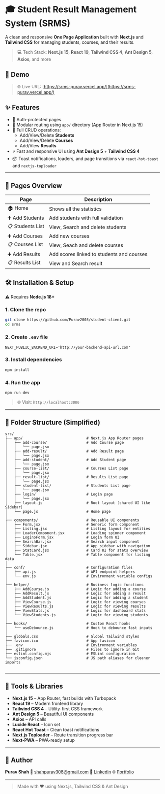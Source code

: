 # 🎓 Student Result Management System (SRMS)

A clean and responsive **One Page Application** built with **Next.js** and **Tailwind CSS** for managing students, courses, and their results.

> 💻 Tech Stack: **Next.js 15**, **React 19**, **Tailwind CSS 4**, **Ant Design 5**, **Axios**, and more

## 📸 Demo

> 🌐 Live URL: [https://srms-purav.vercel.app/](https://srms-purav.vercel.app/)

## ✨ Features

- 🔐 Auth-protected pages
- 📁 Modular routing using `app/` directory (App Router in Next.js 15)
- 🧾 Full CRUD operations:
  - Add/View/Delete **Students**
  - Add/View/Delete **Courses**
  - Add/View **Results**
- ⚡ Fast and responsive UI using **Ant Design 5** + **Tailwind CSS 4**
- 📦 Toast notifications, loaders, and page transitions via `react-hot-toast` and `nextjs-toploader`

---

## 🧱 Pages Overview

| Page             | Description                               |
| ---------------- | ----------------------------------------- |
| 🏠 Home          | Shows all the statistics                  |
| ➕ Add Students  | Add students with full validation         |
| 📋 Students List | View, Search and delete students          |
| ➕ Add Courses   | Add new courses                           |
| 📋 Courses List  | View, Seach and delete courses            |
| ➕ Add Results   | Add scores linked to students and courses |
| 📋 Results List  | View and Search result                    |

## 🛠️ Installation & Setup

⚠️ Requires **Node.js 18+**

### 1. Clone the repo

```bash
git clone https://github.com/Purav2003/student-client.git
cd srms
```

### 2. Create `.env` file

```env
NEXT_PUBLIC_BACKEND_URI='http://your-backend-api-url.com'
```

### 3. Install dependencies

```bash
npm install
```

### 4. Run the app

```bash
npm run dev
```

> 🌐 Visit: `http://localhost:3000`

---

## 📁 Folder Structure (Simplified)

```
src/
├── app/                             # Next.js App Router pages
│   ├── add-course/                  # Add Course page
│   │   └── page.jsx
│   ├── add-result/                  # Add Result page
│   │   └── page.jsx
│   ├── add-student/                 # Add Student page
│   │   └── page.jsx
│   ├── course-list/                 # Courses List page
│   │   └── page.jsx
│   ├── result-list/                 # Results List page
│   │   └── page.jsx
│   ├── student-list/                # Students List page
│   │   └── page.jsx
│   ├── login/                       # Login page
│   │   └── page.jsx
│   ├── layout.js                    # Root layout (shared UI like Sidebar)
│   └── page.js                      # Home page
│
├── components/                      # Reusable UI components
│   ├── Form.jsx                     # Generic form component
│   ├── Listing.jsx                  # Listing layout for entities
│   ├── LoaderComponent.jsx          # Loading spinner component
│   ├── LoginoForm.jsx               # Login form UI
│   ├── SearchBar.jsx                # Search input component
│   ├── Sidebar.jsx                  # App sidebar with navigation
│   ├── StatCard.jsx                 # Card UI for stats overview
│   └── Table.jsx                    # Table component for listing data
│
├── conf/                            # Configuration files
│   ├── api.js                       # API endpoint helpers
│   └── env.js                       # Environment variable configs
│
├── helper/                          # Business logic functions
│   ├── AddCourse.js                 # Logic for adding a course
│   ├── AddResult.js                 # Logic for adding a result
│   ├── AddStudent.js                # Logic for adding a student
│   ├── ViewCourse.js                # Logic for viewing courses
│   ├── ViewResults.js               # Logic for viewing results
│   ├── ViewStats.js                 # Logic for dashboard stats
│   └── ViewStudents.js              # Logic for viewing students
│
├── hooks/                           # Custom React hooks
│   └── useDebounce.js               # Hook to debounce fast inputs
│
├── globals.css                      # Global Tailwind styles
├── favicon.ico                      # App favicon
├── .env                             # Environment variables
├── .gitignore                       # Files to ignore in Git
├── eslint.config.mjs                # ESLint configuration
└── jsconfig.json                    # JS path aliases for cleaner imports


```

---

## 🧰 Tools & Libraries

- **Next.js 15** – App Router, fast builds with Turbopack
- **React 19** – Modern frontend library
- **Tailwind CSS 4** – Utility-first CSS framework
- **Ant Design 5** – Beautiful UI components
- **Axios** – API calls
- **Lucide React** – Icon set
- **React Hot Toast** – Clean toast notifications
- **Next.js Toploader** – Route transition progress bar
- **Next-PWA** – PWA-ready setup

---

## 👤 Author

**Purav Shah**
📧 shahpurav308@gmail.com
🔗 [LinkedIn](https://linkedin.com/in/purav308)
🌐 [Portfolio](https://purav-portfolio.vercel.app)

---

> Made with ❤️ using Next.js, Tailwind CSS & Ant Design
